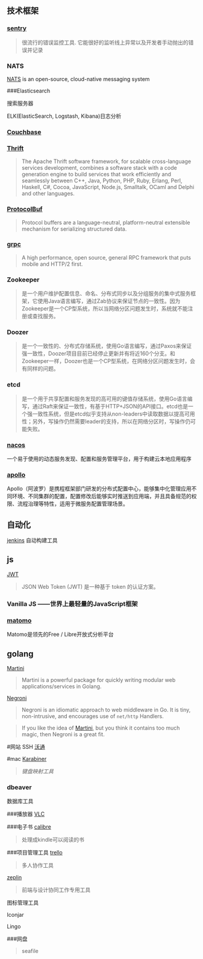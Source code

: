 ## 技术框架

### [sentry](https://sentry.io)
> 很流行的错误监控工具. 它能很好的监听线上异常以及开发者手动抛出的错误并记录

### NATS

[NATS](http://nats.io/) is an open-source, cloud-native messaging system

###Elasticsearch 

搜索服务器

ELK(ElasticSearch, Logstash, Kibana)日志分析

### [Couchbase](http://www.couchbase.com/)


### [Thrift](https://thrift.apache.org/)
>The Apache Thrift software framework, for scalable cross-language services development, combines a software stack with a code generation engine to build services that work efficiently and seamlessly between C++, Java, Python, PHP, Ruby, Erlang, Perl, Haskell, C#, Cocoa, JavaScript, Node.js, Smalltalk, OCaml and Delphi and other languages.

### [ProtocolBuf](https://developers.google.com/protocol-buffers/)
>Protocol buffers are a language-neutral, platform-neutral extensible mechanism for serializing structured data.

### [grpc](http://www.grpc.io/)
>A high performance, open source, general RPC framework that puts mobile and HTTP/2 first.


### Zookeeper 

>是一个用户维护配置信息、命名、分布式同步以及分组服务的集中式服务框架，它使用Java语言编写，通过Zab协议来保证节点的一致性。因为Zookeeper是一个CP型系统，所以当网络分区问题发生时，系统就不能注册或查找服务。

### Doozer
>是一个一致性的、分布式存储系统，使用Go语言编写，通过Paxos来保证强一致性，Doozer项目目前已经停止更新并有将近160个分支。和Zookeeper一样，Doozer也是一个CP型系统，在网络分区问题发生时，会有同样的问题。

### etcd 
>是一个用于共享配置和服务发现的高可用的键值存储系统，使用Go语言编写，通过Raft来保证一致性，有基于HTTP+JSON的API接口。etcd也是一个强一致性系统，但是etcd似乎支持从non-leaders中读取数据以提高可用性；另外，写操作仍然需要leader的支持，所以在网络分区时，写操作仍可能失败。

### [nacos](https://github.com/alibaba/nacos)
一个易于使用的动态服务发现、配置和服务管理平台，用于构建云本地应用程序


### [apollo](https://github.com/ctripcorp/apollo)

Apollo（阿波罗）是携程框架部门研发的分布式配置中心，能够集中化管理应用不同环境、不同集群的配置，配置修改后能够实时推送到应用端，并且具备规范的权限、流程治理等特性，适用于微服务配置管理场景。



## 自动化
[jenkins](https://jenkins-ci.org/) 自动构建工具

## js
[JWT](https://jwt.io/)
>JSON Web Token (JWT) 是一种基于 token 的认证方案。

### Vanilla JS	——世界上最轻量的JavaScript框架

### [matomo](<https://github.com/matomo-org/matomo>)
Matomo是领先的Free / Libre开放式分析平台

## golang
[Martini](https://github.com/go-martini/martini)
>Martini is a powerful package for quickly writing modular web applications/services in Golang.

[Negroni](https://github.com/codegangsta/negroni)
>Negroni is an idiomatic approach to web middleware in Go. It is tiny, non-intrusive, and encourages use of `net/http` Handlers.

>If you like the idea of [Martini](https://github.com/codegangsta/negroni), but you think it contains too much magic, then Negroni is a great fit.


#网站
SSH [沃通](https://www.wosign.com/)

#mac
[Karabiner](https://pqrs.org/osx/karabiner/)
>*键盘映射工具*

### dbeaver 

数据库工具

###播放器
[VLC](http://www.videolan.org/vlc/index.html)

###电子书
[calibre](http://calibre-ebook.com/)
> 处理成kindle可以阅读的书

###项目管理工具
[trello](https://trello.com/)
>多人协作工具

[zeplin](https://zeplin.io/)
>前端与设计协同工作专用工具
>

图标管理工具

Iconjar

Lingo

###网盘
>seafile





